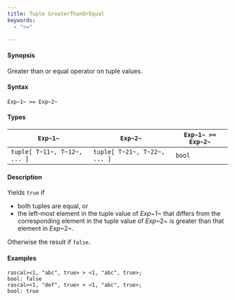 ```yaml
---
title: Tuple GreaterThanOrEqual
keywords:
  - ">="

---
```


#### Synopsis

Greater than or equal operator on tuple values.

#### Syntax

`Exp~1~ >= Exp~2~`

#### Types

| `Exp~1~`                      |  `Exp~2~`                      | `Exp~1~ >= Exp~2~`  |
| --- | --- | --- |
| `tuple[ T~11~, T~12~, ... ]` |  `tuple[ T~21~, T~22~, ... ]` | `bool`                |

#### Description

Yields `true` if 

*  both tuples are equal, or
*  the left-most element in the tuple value of _Exp~1~_ that differs from the corresponding element in the tuple 
value of _Exp_~2~ is greater than that element in _Exp_~2~.

Otherwise the result if `false`.

#### Examples

```rascal-shell 
rascal><1, "abc", true> > <1, "abc", true>;
bool: false
rascal><1, "def", true> > <1, "abc", true>;
bool: true
```

